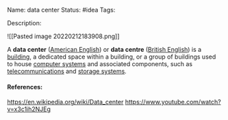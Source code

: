 Name: data center
Status: #idea
Tags:

Description:

![[Pasted image 20220212183908.png]]

A **data center** ([American English](https://en.wikipedia.org/wiki/American_English "American English")) or **data centre** ([British English](https://en.wikipedia.org/wiki/British_English "British English")) is a [building](https://en.wikipedia.org/wiki/Building "Building"), a dedicated space within a building, or a group of buildings used to house [computer systems](https://en.wikipedia.org/wiki/Computer "Computer") and associated components, such as [telecommunications](https://en.wikipedia.org/wiki/Telecommunication "Telecommunication") and [storage systems](https://en.wikipedia.org/wiki/Computer_data_storage "Computer data storage").

#### References:
https://en.wikipedia.org/wiki/Data_center
https://www.youtube.com/watch?v=x3c1ih2NJEg
